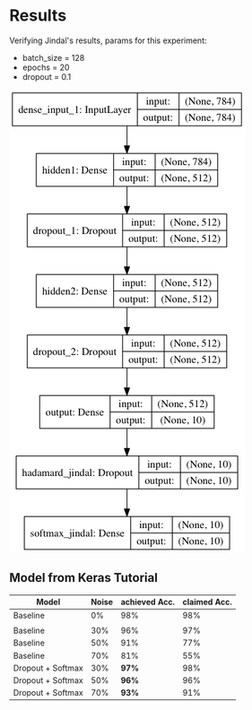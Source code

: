 # Results

Verifying Jindal's results, params for this experiment:

- batch_size = 128
- epochs = 20
- dropout = 0.1

![img](model.png)

## Model from Keras Tutorial

| Model | Noise | achieved Acc. | claimed Acc. |
| ------ | ------ | ------ | ------ |
| Baseline | 0% | 98% | 98% |
||||
| Baseline | 30% | 96% | 97% |
| Baseline | 50% | 91% | 77% |
| Baseline | 70% | 81% | 55% |
| Dropout + Softmax | 30% | **97%** | 98% |
| Dropout + Softmax | 50% | **96%** | 96% |
| Dropout + Softmax | 70% | **93%** | 91% |
